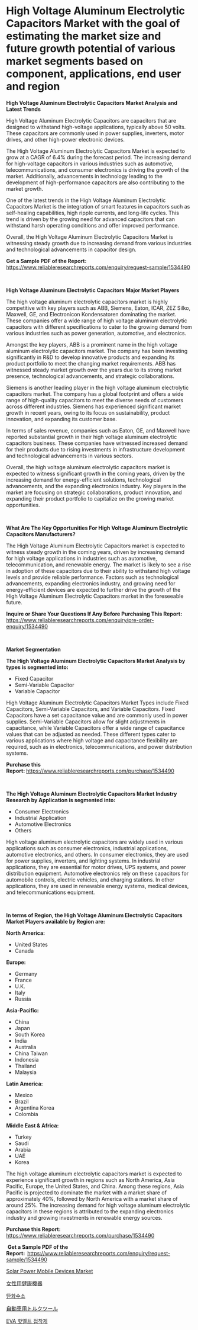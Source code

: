 <p><h1>High Voltage Aluminum Electrolytic Capacitors Market with the goal of estimating the market size and future growth potential of various market segments based on component, applications, end user and region</h1></p><p><strong>High Voltage Aluminum Electrolytic Capacitors Market Analysis and Latest Trends</strong></p>
<p><p>High Voltage Aluminum Electrolytic Capacitors are capacitors that are designed to withstand high-voltage applications, typically above 50 volts. These capacitors are commonly used in power supplies, inverters, motor drives, and other high-power electronic devices.</p><p>The High Voltage Aluminum Electrolytic Capacitors Market is expected to grow at a CAGR of 6.4% during the forecast period. The increasing demand for high-voltage capacitors in various industries such as automotive, telecommunications, and consumer electronics is driving the growth of the market. Additionally, advancements in technology leading to the development of high-performance capacitors are also contributing to the market growth.</p><p>One of the latest trends in the High Voltage Aluminum Electrolytic Capacitors Market is the integration of smart features in capacitors such as self-healing capabilities, high ripple currents, and long-life cycles. This trend is driven by the growing need for advanced capacitors that can withstand harsh operating conditions and offer improved performance.</p><p>Overall, the High Voltage Aluminum Electrolytic Capacitors Market is witnessing steady growth due to increasing demand from various industries and technological advancements in capacitor design.</p></p>
<p><strong>Get a Sample PDF of the Report:&nbsp;</strong> <a href="https://www.reliableresearchreports.com/enquiry/request-sample/1534490">https://www.reliableresearchreports.com/enquiry/request-sample/1534490</a></p>
<p>&nbsp;</p>
<p><strong>High Voltage Aluminum Electrolytic Capacitors Major Market Players</strong></p>
<p><p>The high voltage aluminum electrolytic capacitors market is highly competitive with key players such as ABB, Siemens, Eaton, ICAR, ZEZ Silko, Maxwell, GE, and Electronicon Kondensatoren dominating the market. These companies offer a wide range of high voltage aluminum electrolytic capacitors with different specifications to cater to the growing demand from various industries such as power generation, automotive, and electronics.</p><p>Amongst the key players, ABB is a prominent name in the high voltage aluminum electrolytic capacitors market. The company has been investing significantly in R&D to develop innovative products and expanding its product portfolio to meet the changing market requirements. ABB has witnessed steady market growth over the years due to its strong market presence, technological advancements, and strategic collaborations. </p><p>Siemens is another leading player in the high voltage aluminum electrolytic capacitors market. The company has a global footprint and offers a wide range of high-quality capacitors to meet the diverse needs of customers across different industries. Siemens has experienced significant market growth in recent years, owing to its focus on sustainability, product innovation, and expanding its customer base.</p><p>In terms of sales revenue, companies such as Eaton, GE, and Maxwell have reported substantial growth in their high voltage aluminum electrolytic capacitors business. These companies have witnessed increased demand for their products due to rising investments in infrastructure development and technological advancements in various sectors. </p><p>Overall, the high voltage aluminum electrolytic capacitors market is expected to witness significant growth in the coming years, driven by the increasing demand for energy-efficient solutions, technological advancements, and the expanding electronics industry. Key players in the market are focusing on strategic collaborations, product innovation, and expanding their product portfolio to capitalize on the growing market opportunities.</p></p>
<p>&nbsp;</p>
<p><strong>What Are The Key Opportunities For High Voltage Aluminum Electrolytic Capacitors Manufacturers?</strong></p>
<p><p>The High Voltage Aluminum Electrolytic Capacitors market is expected to witness steady growth in the coming years, driven by increasing demand for high voltage applications in industries such as automotive, telecommunication, and renewable energy. The market is likely to see a rise in adoption of these capacitors due to their ability to withstand high voltage levels and provide reliable performance. Factors such as technological advancements, expanding electronics industry, and growing need for energy-efficient devices are expected to further drive the growth of the High Voltage Aluminum Electrolytic Capacitors market in the foreseeable future.</p></p>
<p><strong>Inquire or Share Your Questions If Any Before Purchasing This Report:</strong> <a href="https://www.reliableresearchreports.com/enquiry/pre-order-enquiry/1534490">https://www.reliableresearchreports.com/enquiry/pre-order-enquiry/1534490</a></p>
<p>&nbsp;</p>
<p><strong>Market Segmentation</strong></p>
<p><strong>The High Voltage Aluminum Electrolytic Capacitors Market Analysis by types is segmented into:</strong></p>
<p><ul><li>Fixed Capacitor</li><li>Semi-Variable Capacitor</li><li>Variable Capacitor</li></ul></p>
<p><p>High Voltage Aluminum Electrolytic Capacitors Market Types include Fixed Capacitors, Semi-Variable Capacitors, and Variable Capacitors. Fixed Capacitors have a set capacitance value and are commonly used in power supplies. Semi-Variable Capacitors allow for slight adjustments in capacitance, while Variable Capacitors offer a wide range of capacitance values that can be adjusted as needed. These different types cater to various applications where high voltage and capacitance flexibility are required, such as in electronics, telecommunications, and power distribution systems.</p></p>
<p><strong>Purchase this Report:&nbsp;</strong><a href="https://www.reliableresearchreports.com/purchase/1534490">https://www.reliableresearchreports.com/purchase/1534490</a></p>
<p>&nbsp;</p>
<p><strong>The High Voltage Aluminum Electrolytic Capacitors Market Industry Research by Application is segmented into:</strong></p>
<p><ul><li>Consumer Electronics</li><li>Industrial Application</li><li>Automotive Electronics</li><li>Others</li></ul></p>
<p><p>High voltage aluminum electrolytic capacitors are widely used in various applications such as consumer electronics, industrial applications, automotive electronics, and others. In consumer electronics, they are used for power supplies, inverters, and lighting systems. In industrial applications, they are essential for motor drives, UPS systems, and power distribution equipment. Automotive electronics rely on these capacitors for automobile controls, electric vehicles, and charging stations. In other applications, they are used in renewable energy systems, medical devices, and telecommunications equipment.</p></p>
<p>&nbsp;</p>
<p><strong>In terms of Region, the High Voltage Aluminum Electrolytic Capacitors Market Players available by Region are:</strong></p>
<p>
    <p> <strong> North America: </strong>
        <ul>
            <li>United States</li>
            <li>Canada</li>
        </ul>
        </p> 
    <p> <strong> Europe: </strong>
        <ul>
            <li>Germany</li>
            <li>France</li>
            <li>U.K.</li>
            <li>Italy</li>
            <li>Russia</li>
        </ul>
        </p> 
    <p> <strong> Asia-Pacific: </strong>
        <ul>
            <li>China</li>
            <li>Japan</li>
            <li>South Korea</li>
            <li>India</li>
            <li>Australia</li>
            <li>China Taiwan</li>
            <li>Indonesia</li>
            <li>Thailand</li>
            <li>Malaysia</li>
        </ul>
        </p> 
    <p> <strong> Latin America: </strong>
        <ul>
            <li>Mexico</li>
            <li>Brazil</li>
            <li>Argentina Korea</li>
            <li>Colombia</li>
        </ul>
        </p> 
    <p> <strong> Middle East & Africa: </strong>
        <ul>
            <li>Turkey</li>
            <li>Saudi</li>
            <li>Arabia</li>
            <li>UAE</li>
            <li>Korea</li>
        </ul>
    </p>
    </p>
<p><p>The high voltage aluminum electrolytic capacitors market is expected to experience significant growth in regions such as North America, Asia Pacific, Europe, the United States, and China. Among these regions, Asia Pacific is projected to dominate the market with a market share of approximately 40%, followed by North America with a market share of around 25%. The increasing demand for high voltage aluminum electrolytic capacitors in these regions is attributed to the expanding electronics industry and growing investments in renewable energy sources.</p></p>
<p><strong>Purchase this Report: </strong><a href="https://www.reliableresearchreports.com/purchase/1534490">https://www.reliableresearchreports.com/purchase/1534490</a></p>
<p>&nbsp;<strong>Get a Sample PDF of the Report:&nbsp;&nbsp;</strong><a href="https://www.reliableresearchreports.com/enquiry/request-sample/1534490">https://www.reliableresearchreports.com/enquiry/request-sample/1534490</a></p>
<p><strong></strong></p>
<p><p><a href="https://github.com/Sherrillcrooksxa8i18ucf2m/Market-Research-Report-List-1/blob/main/solar-power-mobile-devices-market.md">Solar Power Mobile Devices Market</a></p><p><a href="https://medium.com/@jewelmohr96/%E5%A5%B3%E6%80%A7%E3%81%AE%E5%81%A5%E5%BA%B7%E6%A9%9F%E5%99%A8%E5%B8%82%E5%A0%B4%E3%81%AE%E8%AA%BF%E6%9F%BB%E3%83%AC%E3%83%9D%E3%83%BC%E3%83%88-%E3%81%9D%E3%81%AE%E6%AD%B4%E5%8F%B2%E3%81%A82024%E5%B9%B4%E3%81%8B%E3%82%892031%E5%B9%B4%E3%81%BE%E3%81%A7%E3%81%AE%E4%BA%88%E6%B8%AC-8210d8ab4c52">女性用健康機器</a></p><p><a href="https://github.com/RichardLueilwitz787/Market-Research-Report-List-1/blob/main/721545915696.md">탄화수소</a></p><p><a href="https://medium.com/@jewelmohr96/%E8%87%AA%E5%8B%95%E8%BB%8A%E3%83%88%E3%83%AB%E3%82%AF%E3%83%84%E3%83%BC%E3%83%AB%E5%B8%82%E5%A0%B4%E3%81%AE%E3%83%88%E3%83%AC%E3%83%B3%E3%83%89%E3%81%A8%E5%B8%82%E5%A0%B4%E5%88%86%E6%9E%90%E3%81%8C%E4%BA%88%E6%B8%AC%E3%81%95%E3%82%8C%E3%81%A6%E3%81%84%E3%82%8B%E6%9C%9F%E9%96%93%E3%81%AF2024%E5%B9%B4%E3%81%8B%E3%82%892031%E5%B9%B4%E3%81%BE%E3%81%A7%E3%81%A7%E3%81%99-5b5a9c9b27dd">自動車用トルクツール</a></p><p><a href="https://medium.com/@rudyswaniafgwski56664/eva-%ED%95%AB%EB%A9%9C%ED%8A%B8-%EC%A0%91%EC%B0%A9%EC%A0%9C-%EC%8B%9C%EC%9E%A5-%EC%8B%9C%EC%9E%A5-cagr-%EC%8B%9C%EC%9E%A5-%EB%8F%99%ED%96%A5-%EB%B0%8F-%EC%84%B1%EC%9E%A5-%EC%A0%84%EB%9E%B5%EC%97%90-%EB%8C%80%ED%95%9C-%ED%86%B5%EC%B0%B0%EB%A0%A5-f43f4ad1169f">EVA 핫멜트 접착제</a></p></p>